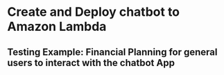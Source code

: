 # Create and Deploy chatbot to Amazon Lambda

## Testing Example: Financial Planning for general users to interact with the chatbot App
